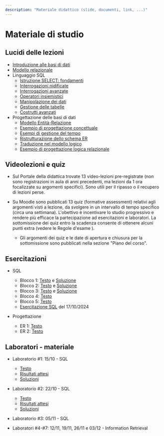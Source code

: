 ```yaml
---
description: "Materiale didattico (slide, documenti, link, ...)"
---
```

 
# Materiale di studio

## Lucidi delle lezioni

- [Introduzione alle basi di dati](https://farinetti.github.io/materiale-bdcin/01-Introduzione_alle_basi_dati.pdf)
- [Modello relazionale](https://farinetti.github.io/materiale-bdcin/02-Modello_relazionale.pdf)
- Linguaggio SQL
    - [Istruzione SELECT: fondamenti](https://farinetti.github.io/materiale-bdcin/03-SQL_fondamenti.pdf)
    - [Interrogazioni nidificate](https://farinetti.github.io/materiale-bdcin/04-SQL_query_nidificate.pdf)
    - [Interrogazioni avanzate](https://farinetti.github.io/materiale-bdcin/05-SQL_query_avanzate.pdf)
    - [Operatori insiemistici](https://farinetti.github.io/materiale-bdcin/06-SQL_operatori_insiemistici.pdf)
    - [Manipolazione dei dati](https://farinetti.github.io/materiale-bdcin/07-SQL_manipolazione_dati.pdf)
    - [Gestione delle tabelle](https://farinetti.github.io/materiale-bdcin/08-SQL_gestione_tabelle.pdf)
    - [Costrutti avanzati](https://farinetti.github.io/materiale-bdcin/09-SQL_costrutti_avanzati.pdf)
- Progettazione delle basi di dati
    - [Modello Entità-Relazione](https://farinetti.github.io/materiale-bdcin/10-Progettazione_ER.pdf)
    - [Esempio di progettazione concettuale](https://farinetti.github.io/materiale-bdcin/11-Esempio_progettazione_concettuale.pdf)
    - [Esempi di gestione del tempo](https://farinetti.github.io/materiale-bdcin/12-Progettazione_ER_gestione_tempo.pdf)
    - [Ristrutturazione dello schema ER](https://farinetti.github.io/materiale-bdcin/13-Progettazione_ER_ristrutturazione.pdf)
    - [Traduzione nel modello logico](https://farinetti.github.io/materiale-bdcin/14-Progettazione_modello_logico.pdf)    
    - [Esempio di progettazione logica relazionale](https://farinetti.github.io/materiale-bdcin/15-Esempio_progettazione_logica.pdf)

## Videolezioni e quiz

- Sul Portale della didattica trovate 13 video-lezioni pre-registrate (non sono registrazioni in aula di anni precedenti, ma lezioni da 1 ora focalizzate  su argomenti specifici).
Sono utili per il ripasso o il recupero di lezioni perse.

- Su Moodle sono pubblicati 13 quiz (formative assessment) relativi agli argomenti visti a lezione, da svolgere in un intervallo di tempo specifico (circa una settimana). L'obettivo è incentivare lo studio progressivo e rendere più efficace la partecipazione ad esercitazioni e laboratori.
La sottomissione dei quiz entro la scadenza consente di ottenere alcuni punti extra (vedere le Regole d'esame <!-- (https://farinetti.github.io/materiale-bdcin/RegoleEsame23-24.pdf)--> ).
    - Gli argomenti dei quiz e le date di apertura e chiusura per la sottomissione sono pubblicati nella sezione "Piano del corso".


## Esercitazioni
 
- SQL
    - Blocco 1: [Testo](https://farinetti.github.io/materiale-bdcin/EsSQL_1-Testo.pdf)
     e [Soluzione](https://farinetti.github.io/materiale-bdcin/EsSQL_1-Soluz.pdf)
    - Blocco 2: [Testo](https://farinetti.github.io/materiale-bdcin/EsSQL_2-Testo.pdf) 
     e [Soluzione](https://farinetti.github.io/materiale-bdcin/EsSQL_2-Soluz.pdf)
    - Blocco 3: [Testo](https://farinetti.github.io/materiale-bdcin/EserciziSQL-parte1.pdf)
     e [Soluzione](https://farinetti.github.io/materiale-bdcin/EserciziSQL-parte1_sol.pdf)
    - Blocco 4: [Testo](https://farinetti.github.io/materiale-bdcin/EserciziSQL-parte2.pdf)
    <!-- e [Soluzione](https://farinetti.github.io/materiale-bdcin/EserciziSQL-parte2_sol.pdf) -->
    - Blocco 5: [Testo](https://farinetti.github.io/materiale-bdcin/EserciziSQL-parte3.pdf)
    <!-- e [Soluzione](https://farinetti.github.io/materiale-bdcin/EserciziSQL-parte3_sito.pdf) -->

    <!-- 
    - Blocco 3: [Testo](https://farinetti.github.io/materiale-bdcin/EsSQL_3-Testo.pdf)
    e [Soluzione](https://farinetti.github.io/materiale-bdcin/EsSQL_3-Soluz.pdf)
    - Blocco 4: [Testo](https://farinetti.github.io/materiale-bdcin/EsSQL_4-Testo.pdf)
    e [Soluzione](https://farinetti.github.io/materiale-bdcin/EsSQL_4-Soluz.pdf)
    - [Pillola video](https://youtu.be/5dUdTthfgvs) su GROUP BY e NOT IN -->

    - [Esercitazione SQL](https://farinetti.github.io/materiale-bdcin/Es_SQL_17102024.pdf) del 17/10/2024

- Progettazione
    - ER 1: [Testo](https://farinetti.github.io/materiale-bdcin/EsER_1-Testo.pdf)
    <!-- e [Soluzione](https://farinetti.github.io/materiale-bdcin/EsER_1-Soluz.pdf) -->
    - ER 2: [Testo](https://farinetti.github.io/materiale-bdcin/EsER_2-Testo.pdf)
    <!-- e [Soluzione](https://farinetti.github.io/materiale-bdcin/EsER_2-Soluz.pdf) -->

<!--
## Esercitazioni CCT
- Esercitazione CCT#1: ChatGPT e SQL, caccia all'errore - [Presentazione](https://farinetti.github.io/materiale-bdcin/Es_CCT_1.pdf) e [Schemi](https://farinetti.github.io/materiale-bdcin/SchemiProposti.docx)
- Esercitazione CCT#2: Progettazione di basi dati - [Testo](https://farinetti.github.io/materiale-bdcin/EsercitazioneCCT_2.pdf)
-->


## Laboratori - materiale

- Laboratorio #1: 15/10 - SQL
    - [Testo](https://farinetti.github.io/materiale-bdcin/Lab1-testo.pdf)
    - [Risultati attesi](https://farinetti.github.io/materiale-bdcin/Lab-1-risultati_attesi.pdf) 
    - [Soluzioni](https://farinetti.github.io/materiale-bdcin/Lab-1-soluzioni.pdf)

- Laboratorio #2: 22/10 - SQL

    - [Testo](https://farinetti.github.io/materiale-bdcin/Lab-2-testo.pdf)
    - [Risultati attesi](https://farinetti.github.io/materiale-bdcin/Lab-2-risultati_attesi.pdf)
    - [Soluzioni](https://farinetti.github.io/materiale-bdcin/Lab-2-soluzioni.pdf)

- Laboratorio #3: 05/11 - SQL

<!--
    - [Testo](https://farinetti.github.io/materiale-bdcin/Lab-3-testo.pdf)
    - [Risultati attesi](https://farinetti.github.io/materiale-bdcin/Lab-3-risultati_attesi.pdf)
    - [Soluzioni](https://farinetti.github.io/materiale-bdcin/Lab-3-soluzioni.pdf) -->

- Laboratori #4-#7: 12/11, 19/11, 26/11 e 03/12 - Information Retrieval


<!--
    - Obiettivo: progettare, creare e valutare un Chatbot Telegram in grado di rispondere a domande specifiche a partire da una base di conoscenza
    - Attività unica, ma organizzata in fasi (con consegna dopo ciascuna fase)
    - Fase 1: [presentazione](https://farinetti.github.io/materiale-bdcin/Chatbot-Fase1.pdf) e [link](https://colab.research.google.com/drive/1sIy6IVzW5ANHoTpWYNXlf9IXlNL3Cw-P?usp=sharing) al Notebook con istruzioni/tutorial -> consegna prima del laboratorio di lunedì 13/11
    - [Langchain](https://docs.google.com/presentation/d/1OFu-hU7-CMQR6hB7ydX2pOxRf5KWLdLV2P9ePetcW0k/edit?usp=sharing) -> slide usate in aula il 10/11
    - Fase 2: [link](https://colab.research.google.com/drive/1X1Pj9ik5qhO1m5_P7Es2vKQ5VJYTEZCf?usp=sharing) al Notebook -> consegna prima del laboratorio di lunedì 20/11
    - Fase 3: [link](https://colab.research.google.com/drive/1vHXgeznEpwmNfGOXVl3-PeVA8X6sa5cl?usp=sharing) al Notebook -> **consegna posticipata entro domenica 10/12**
        -  [link](https://colab.research.google.com/drive/1zxR_11AjstEPfWcqw5ehmhr-ukOgfw9H?usp=share_link) ad un Notebook di supporto
    - Fase 4 (collegare il chatbot a Telegram): [link](https://colab.research.google.com/drive/1QNuZ00D-LeZHOju_JVmNOB7X3gQRbPSp?usp=sharing) al Notebook
    - Fase 5 (valutazione finale del chatbot): [link](https://colab.research.google.com/drive/1f43u1B5VhLjgB3RMlgUwAG3a3yrqW0lt?usp=sharing) al Notebook        
-->
        
   
    